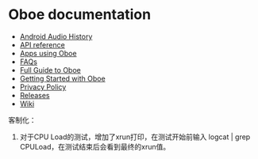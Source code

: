 Oboe documentation
===
- [Android Audio History](AndroidAudioHistory.md)
- [API reference](https://google.github.io/oboe/)
- [Apps using Oboe](https://github.com/google/oboe/wiki/AppsUsingOboe)
- [FAQs](FAQ.md)
- [Full Guide to Oboe](FullGuide.md)
- [Getting Started with Oboe](GettingStarted.md)
- [Privacy Policy](PrivacyPolicy.md)
- [Releases](https://github.com/google/oboe/releases)
- [Wiki](https://github.com/google/oboe/wiki)

客制化：
1. 对于CPU Load的测试，增加了xrun打印，在测试开始前输入
   logcat | grep CPULoad，在测试结束后会看到最终的xrun值。
